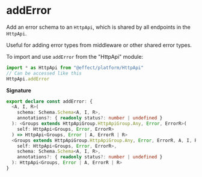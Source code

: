 # addError

Add an error schema to an `HttpApi`, which is shared by all endpoints in the
`HttpApi`.

Useful for adding error types from middleware or other shared error types.

To import and use `addError` from the "HttpApi" module:

```ts
import * as HttpApi from "@effect/platform/HttpApi"
// Can be accessed like this
HttpApi.addError
```

**Signature**

```ts
export declare const addError: {
  <A, I, R>(
    schema: Schema.Schema<A, I, R>,
    annotations?: { readonly status?: number | undefined }
  ): <Groups extends HttpApiGroup.HttpApiGroup.Any, Error, ErrorR>(
    self: HttpApi<Groups, Error, ErrorR>
  ) => HttpApi<Groups, Error | A, ErrorR | R>
  <Groups extends HttpApiGroup.HttpApiGroup.Any, Error, ErrorR, A, I, R>(
    self: HttpApi<Groups, Error, ErrorR>,
    schema: Schema.Schema<A, I, R>,
    annotations?: { readonly status?: number | undefined }
  ): HttpApi<Groups, Error | A, ErrorR | R>
}
```
